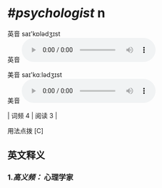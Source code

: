 # ***\#psychologist*** n
英音 saɪ'kɒlədʒɪst  
英音
<audio src="./media/psychologist-B.aac" controls="controls"></audio>

美音 saɪ'kɑːlədʒɪst  
美音
<audio src="./media/psychologist.aac" controls="controls"></audio>



| 词频 4 | 阅读 3 |  

用法点拨  [C]

英文释义
---
### 1.*高义频：* **心理学家**  



